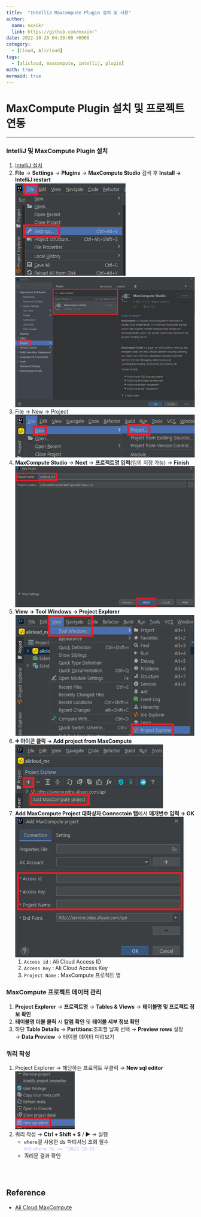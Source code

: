 ```yaml
---
title:  "IntelliJ MaxCompute Plugin 설치 및 사용"
author:
  name: mxxikr
  link: https://github.com/mxxikr"
date: 2022-10-20 04:30:00 +0900
category:
  - [Cloud, Alicloud]
tags:
  - [alicloud, maxcompute, intellij, plugin]
math: true
mermaid: true
---
```

# MaxCompute Plugin 설치 및 프로젝트 연동
---
### **IntelliJ 및 MaxCompute Plugin 설치**
1. [IntelliJ 설치](https://www.jetbrains.com/idea/)
2. **File** → **Settings** → **Plugins** → **MaxCompute Studio** 검색 후 **Install → IntelliJ restart**  
    ![image](/assets/img/cloud/alicloud/mx_plugin_1.jpg)  
    ![image](/assets/img/cloud/alicloud/mx_plugin_2.jpg)   
3. File → New → Project  
    ![image](/assets/img/cloud/alicloud/mx_plugin_3.jpg)  
4. **MaxCompute Studio** → **Next** → **프로젝트명 입력**(임의 지정 가능) → **Finish**  
    ![image](/assets/img/cloud/alicloud/mx_plugin_4.jpg)  
5. **View → Tool Windows → Project Explorer**  
    ![image](/assets/img/cloud/alicloud/mx_plugin_5.jpg)  
6. **➕ 아이콘 클릭 → Add project from MaxCompute**  
    ![image](/assets/img/cloud/alicloud/mx_plugin_6.jpg)  
7. **Add MaxCompute Project 대화상자 Connectoin 탭**에서 **매개변수 입력 → OK**  
    ![image](/assets/img/cloud/alicloud/mx_plugin_7.jpg)  
    1. `Access id` : Ali Cloud Access ID
    2. `Access Key` : Ali Cloud Access Key
    3. `Project Name` : MaxCompute 프로젝트 명

### **MaxCompute 프로젝트 데이터 관리**
1. **Project Explorer** → **프로젝트명** → **Tables & Views** → **테이블명 및 프로젝트 정보 확인**
2. **테이블명 더블 클릭** 시 **칼럼 확인** 및 **테이블 세부 정보 확인**
3. 하단 **Table Details** → **Partitions**:조회할 날짜 선택 → **Preview rows** 설정 → **Data Preview** → 테이블 데이터 미리보기

### **쿼리 작성**  
1. Project Explorer → 해당하는 프로젝트 우클릭 → **New sql editor**  
    ![image](/assets/img/cloud/alicloud/mx_plugin_8.jpg)
2. 쿼리 작성 → **Ctrl + Shift + S** / ▶ → 실행
    - `where`절 사용한 ds 파티셔닝 조회 필수  
        <span style="color:rgb(203, 171, 237)">ex) `where ds >= '2022-10-01'`</span>
    - 쿼리문 결과 확인

<br/><br/>

## **Reference**
* [Ali Cloud MaxCompute](https://www.alibabacloud.com/help/en/maxcompute)
